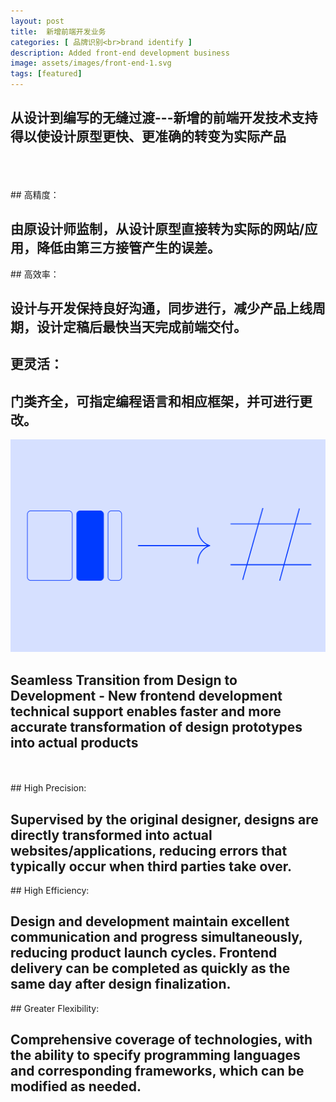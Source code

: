 ```yaml
---
layout: post
title:  新增前端开发业务
categories: [ 品牌识别<br>brand identify ]
description: Added front-end development business
image: assets/images/front-end-1.svg
tags: [featured]
---
```


<h2>从设计到编写的无缝过渡---新增的前端开发技术支持得以使设计原型更快、更准确的转变为实际产品</h2>
<br><br><br>
## 高精度：
<h2>由原设计师监制，从设计原型直接转为实际的网站/应用，降低由第三方接管产生的误差。</h2>
## 高效率：
<h2>设计与开发保持良好沟通，同步进行，减少产品上线周期，设计定稿后最快当天完成前端交付。</h2>

## 更灵活：
<h2>门类齐全，可指定编程语言和相应框架，并可进行更改。</h2>
  
![](/assets/images/front-end-2.svg)

<h2>Seamless Transition from Design to Development - New frontend development technical support enables faster and more accurate transformation of design prototypes into actual products</h2>
<br><br>
## High Precision:
<h2>Supervised by the original designer, designs are directly transformed into actual websites/applications, reducing errors that typically occur when third parties take over.</h2>
## High Efficiency:
<h2>Design and development maintain excellent communication and progress simultaneously, reducing product launch cycles. Frontend delivery can be completed as quickly as the same day after design finalization.</h2>
## Greater Flexibility:
<h2>Comprehensive coverage of technologies, with the ability to specify programming languages and corresponding frameworks, which can be modified as needed.</h2>


